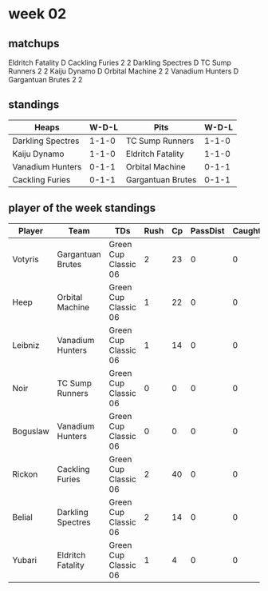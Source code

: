 # week 02

## matchups

Eldritch Fatality D Cackling Furies 2 2
Darkling Spectres D TC Sump Runners 2 2
Kaiju Dynamo D Orbital Machine 2 2
Vanadium Hunters D Gargantuan Brutes 2 2

## standings

| Heaps | W-D-L | Pits | W-D-L |
|-------|-----|--|--|
| Darkling Spectres | 1-1-0 | TC Sump Runners | 1-1-0 |
| Kaiju Dynamo | 1-1-0 | Eldritch Fatality | 1-1-0 |
| Vanadium Hunters | 0-1-1 | Orbital Machine | 0-1-1 |
| Cackling Furies | 0-1-1 | Gargantuan Brutes | 0-1-1 |

## player of the week standings

| Player            | Team             | TDs  | Rush | Cp   | PassDist | Caughts | Cas  | Blocks | Sacks | MVPs | SPP  |
|-------------------|------------------|------|------|------|----------|---------|------|--------|-------|------|------|
| Votyris | Gargantuan Brutes | Green Cup Classic 06 |    2 |   23 |    0 |        0 |      2 |     0 |    0 |      2 |     0 |    1 |   11 |
| Heep    | Orbital Machine   | Green Cup Classic 06 |    1 |   22 |    0 |        0 |      0 |     0 |    0 |      0 |     0 |    1 |    8 |
| Leibniz | Vanadium Hunters  | Green Cup Classic 06 |    1 |   14 |    0 |        0 |      1 |     0 |    0 |      4 |     0 |    1 |    8 |
| Noir    | TC Sump Runners   | Green Cup Classic 06 |    0 |    0 |    0 |        0 |      0 |     0 |    1 |      4 |     0 |    1 |    7 |
| Boguslaw | Vanadium Hunters  | Green Cup Classic 06 |    0 |    0 |    0 |        0 |      0 |     0 |    3 |     10 |     0 |    0 |    6 |
| Rickon   | Cackling Furies   | Green Cup Classic 06 |    2 |   40 |    0 |        0 |      1 |     0 |    0 |      2 |     0 |    0 |    6 |
| Belial  | Darkling Spectres | Green Cup Classic 06 |    2 |   14 |    0 |        0 |      1 |     0 |    0 |      1 |     0 |    0 |    6 |
| Yubari  | Eldritch Fatality | Green Cup Classic 06 |    1 |    4 |    0 |        0 |      0 |     0 |    1 |      9 |     1 |    0 |    5 |

